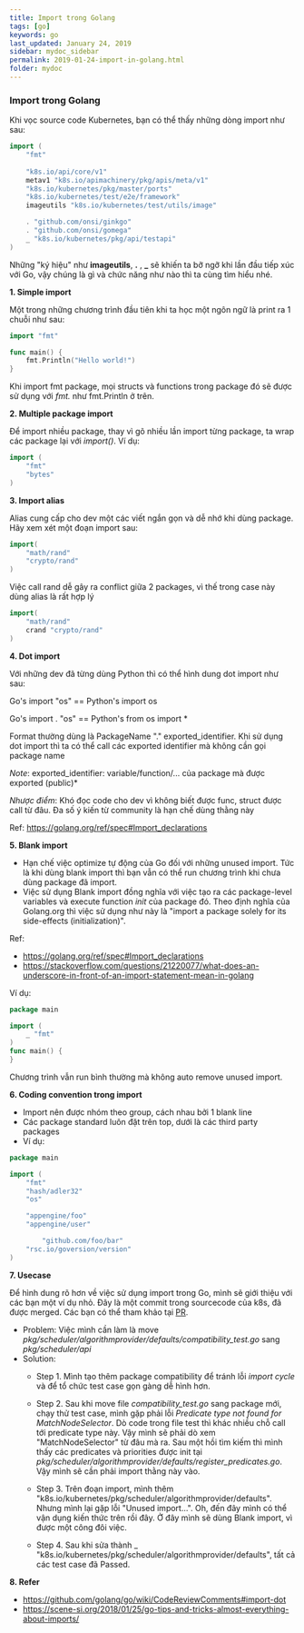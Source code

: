 ```yaml
---
title: Import trong Golang
tags: [go]
keywords: go
last_updated: January 24, 2019
sidebar: mydoc_sidebar
permalink: 2019-01-24-import-in-golang.html
folder: mydoc
---
```


### Import trong Golang
Khi vọc source code Kubernetes, bạn có thể thấy những dòng import như sau:
```go
import (
	"fmt"
	
	"k8s.io/api/core/v1"
	metav1 "k8s.io/apimachinery/pkg/apis/meta/v1"
	"k8s.io/kubernetes/pkg/master/ports"
	"k8s.io/kubernetes/test/e2e/framework"
	imageutils "k8s.io/kubernetes/test/utils/image"

	. "github.com/onsi/ginkgo"
	. "github.com/onsi/gomega"
	_ "k8s.io/kubernetes/pkg/api/testapi"
)
```
Những "ký hiệu" như **imageutils**, **.** , **_** sẽ khiến ta bỡ ngỡ khi lần đầu tiếp xúc với Go, vậy chúng là gì và chức năng như nào thì ta cùng tìm hiểu nhé.

**1. Simple import**

Một trong những chương trình đầu tiên khi ta học một ngôn ngữ là print ra 1 chuỗi như sau:
```go
import "fmt"

func main() {
    fmt.Println("Hello world!")
}
```
Khi import fmt package, mọi structs và functions trong package đó sẽ được sử dụng với *fmt.* như fmt.Println ở trên.

**2. Multiple package import**

Để import nhiều package, thay vì gõ nhiều lần import từng package, ta wrap các package lại với *import()*. 
Ví dụ:
```go
import (
    "fmt"
    "bytes"
)
```

**3. Import alias**

Alias cung cấp cho dev một các viết ngắn gọn và dễ nhớ khi dùng package.
Hãy xem xét một đoạn import sau:
```go
import(
    "math/rand"
    "crypto/rand"
)
```
Việc call rand dễ gây ra conflict giữa 2 packages, vì thế trong case này dùng alias là rất hợp lý
```go
import(
    "math/rand"
    crand "crypto/rand"
)
```
**4. Dot import**

Với những dev đã từng dùng Python thì có thể hình dung dot import như sau:

Go's import "os" == Python's import os

Go's import . "os" == Python's from os import *

Format thường dùng là PackageName "." exported_identifier. 
Khi sử dụng dot import thì ta có thể call các exported identifier mà không cần gọi package name

*Note*: exported_identifier: variable/function/... của package mà được exported (public)*

*Nhược điểm*: Khó đọc code cho dev vì không biết được func, struct được call từ đâu. Đa số ý kiến từ community là hạn chế dùng thằng này

Ref: https://golang.org/ref/spec#Import_declarations

**5. Blank import**
- Hạn chế việc optimize tự động của Go đối với những unused import. Tức là khi dùng blank import thì bạn vẫn có thể run chương trình khi chưa dùng package đã import.
- Việc sử dụng Blank import đồng nghĩa với việc tạo ra các package-level variables và execute function *init* của package đó. Theo định nghĩa của Golang.org thì việc sử dụng như này là "import a package solely for its side-effects (initialization)". 

Ref: 
- https://golang.org/ref/spec#Import_declarations
- https://stackoverflow.com/questions/21220077/what-does-an-underscore-in-front-of-an-import-statement-mean-in-golang

Ví dụ:
```go
package main

import (
	_ "fmt"
)
func main() {
}

```
Chương trình vẫn run bình thường mà không auto remove unused import.

**6. Coding convention trong import**

- Import nên được nhóm theo group, cách nhau bởi 1 blank line
- Các package standard luôn đặt trên top, dưới là các third party packages
- Ví dụ:
```go
package main

import (
	"fmt"
	"hash/adler32"
	"os"

	"appengine/foo"
	"appengine/user"

        "github.com/foo/bar"
	"rsc.io/goversion/version"
)
```
**7. Usecase** 

Để hình dung rõ hơn về việc sử dụng import trong Go, mình sẽ giới thiệu với các bạn một ví dụ nhỏ.
Đây là một commit trong sourcecode của k8s, đã được merged. Các bạn có thể tham khảo tại [PR](https://github.com/kubernetes/kubernetes/pull/72014).
- Problem: Việc mình cần làm là move *pkg/scheduler/algorithmprovider/defaults/compatibility_test.go* sang *pkg/scheduler/api*
- Solution: 
	- Step 1. Mình tạo thêm package compatibility để tránh lỗi *import cycle* và để tổ chức test case gọn gàng dễ hình hơn.
	
	- Step 2. Sau khi move file *compatibility_test.go* sang package mới, chạy thử test case, mình gặp phải lỗi *Predicate type not found for MatchNodeSelector*. Dò code trong file test thì khác nhiều chỗ call tới predicate type này. Vậy mình sẽ phải dò xem "MatchNodeSelector" từ đâu mà ra. Sau một hồi tìm kiếm thì mình thấy các predicates và priorities được init tại *pkg/scheduler/algorithmprovider/defaults/register_predicates.go*. Vậy mình sẽ cần phải import thằng này vào.
	
	- Step 3. Trên đoạn import, mình thêm "k8s.io/kubernetes/pkg/scheduler/algorithmprovider/defaults". Nhưng mình lại gặp lỗi "Unused import...". Oh, đến đây mình có thể vận dụng kiến thức trên rồi đây. Ở đây mình sẽ dùng Blank import, vì được một công đôi việc.
	
	- Step 4. Sau khi sửa thành _ "k8s.io/kubernetes/pkg/scheduler/algorithmprovider/defaults", tất cả các test case đã Passed.

**8. Refer**

- https://github.com/golang/go/wiki/CodeReviewComments#import-dot
- https://scene-si.org/2018/01/25/go-tips-and-tricks-almost-everything-about-imports/
